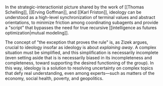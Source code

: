In the strategic-interactionist picture shared by the work of [[Thomas Schelling]], [[Erving Goffman]], and [[Karl Friston]], ideology can be understood as a high-level synchronization of terminal values and abstract orientations, to minimize friction among coordinating subagents and provide a "script" that bypasses the need for true recursive [[intelligence as futures optimization|mutual modeling]].

The concept of "the exception that proves the rule" is, as Zizek argues, crucial to ideology insofar as ideology is about _explaining away_. A complex situation must be simplified, and this simplification is necessarily incomplete (even setting aside that is is necessarily biased in its incompleteness and completeness, toward supporting the desired functioning of the group). In this way, ideology is a solution to resolving uncertainty on complex topics that defy real understanding, even among experts—such as matters of the economy, social health, poverty, and geopolitics.